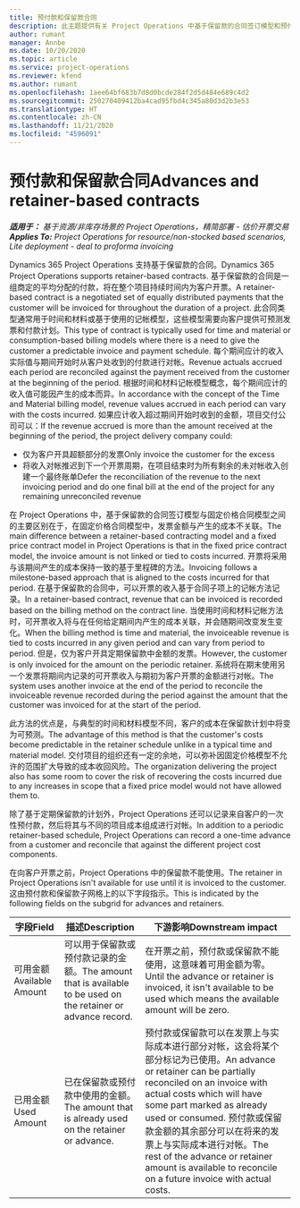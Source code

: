 ```yaml
---
title: 预付款和保留款合同
description: 此主题提供有关 Project Operations 中基于保留款的合同签订模型和预付款的信息。
author: rumant
manager: Annbe
ms.date: 10/20/2020
ms.topic: article
ms.service: project-operations
ms.reviewer: kfend
ms.author: rumant
ms.openlocfilehash: 1aee64bf683b7d8d0bcde284f2d5d484e689c4d2
ms.sourcegitcommit: 250270409412ba4cad95fbd4c345a80d3d2b3e53
ms.translationtype: HT
ms.contentlocale: zh-CN
ms.lasthandoff: 11/21/2020
ms.locfileid: "4596091"
---
```

# <a name="advances-and-retainer-based-contracts"></a><span data-ttu-id="c34f6-103">预付款和保留款合同</span><span class="sxs-lookup"><span data-stu-id="c34f6-103">Advances and retainer-based contracts</span></span>


<span data-ttu-id="c34f6-104">_**适用于：** 基于资源/非库存场景的 Project Operations，精简部署 - 估价开票交易_</span><span class="sxs-lookup"><span data-stu-id="c34f6-104">_**Applies To:** Project Operations for resource/non-stocked based scenarios, Lite deployment - deal to proforma invoicing_</span></span>

<span data-ttu-id="c34f6-105">Dynamics 365 Project Operations 支持基于保留款的合同。</span><span class="sxs-lookup"><span data-stu-id="c34f6-105">Dynamics 365 Project Operations supports retainer-based contracts.</span></span> <span data-ttu-id="c34f6-106">基于保留款的合同是一组商定的平均分配的付款，将在整个项目持续时间内为客户开票。</span><span class="sxs-lookup"><span data-stu-id="c34f6-106">A retainer-based contract is a negotiated set of equally distributed payments that the customer will be invoiced for throughout the duration of a project.</span></span> <span data-ttu-id="c34f6-107">此合同类型通常用于时间和材料或基于使用的记帐模型，这些模型需要向客户提供可预测发票和付款计划。</span><span class="sxs-lookup"><span data-stu-id="c34f6-107">This type of contract is typically used for time and material or consumption-based billing models where there is a need to give the customer a predictable invoice and payment schedule.</span></span> <span data-ttu-id="c34f6-108">每个期间应计的收入实际值与期间开始时从客户处收到的付款进行对帐。</span><span class="sxs-lookup"><span data-stu-id="c34f6-108">Revenue actuals accrued each period are reconciled against the payment received from the customer at the beginning of the period.</span></span> <span data-ttu-id="c34f6-109">根据时间和材料记帐模型概念，每个期间应计的收入值可能因产生的成本而异。</span><span class="sxs-lookup"><span data-stu-id="c34f6-109">In accordance with the concept of the Time and Material billing model, revenue values accrued in each period can vary with the costs incurred.</span></span> <span data-ttu-id="c34f6-110">如果应计收入超过期间开始时收到的金额，项目交付公司可以：</span><span class="sxs-lookup"><span data-stu-id="c34f6-110">If the revenue accrued is more than the amount received at the beginning of the period, the project delivery company could:</span></span>

- <span data-ttu-id="c34f6-111">仅为客户开具超额部分的发票</span><span class="sxs-lookup"><span data-stu-id="c34f6-111">Only invoice the customer for the excess</span></span> 
- <span data-ttu-id="c34f6-112">将收入对帐推迟到下一个开票周期，在项目结束时为所有剩余的未对帐收入创建一个最终账单</span><span class="sxs-lookup"><span data-stu-id="c34f6-112">Defer the reconciliation of the revenue to the next invoicing period and do one final bill at the end of the project for any remaining unreconciled revenue</span></span>

<span data-ttu-id="c34f6-113">在 Project Operations 中，基于保留款的合同签订模型与固定价格合同模型之间的主要区别在于，在固定价格合同模型中，发票金额与产生的成本不关联。</span><span class="sxs-lookup"><span data-stu-id="c34f6-113">The main difference between a retainer-based contracting model and a fixed price contract model in Project Operations is that in the fixed price contract model, the invoice amount is not linked or tied to costs incurred.</span></span> <span data-ttu-id="c34f6-114">开票将采用与该期间产生的成本保持一致的基于里程碑的方法。</span><span class="sxs-lookup"><span data-stu-id="c34f6-114">Invoicing follows a milestone-based approach that is aligned to the costs incurred for that period.</span></span> <span data-ttu-id="c34f6-115">在基于保留款的合同中，可以开票的收入基于合同子项上的记帐方法记录。</span><span class="sxs-lookup"><span data-stu-id="c34f6-115">In a retainer-based contract, revenue that can be invoiced is recorded based on the billing method on the contract line.</span></span> <span data-ttu-id="c34f6-116">当使用时间和材料记帐方法时，可开票收入将与在任何给定期间内产生的成本关联，并会随期间改变发生变化。</span><span class="sxs-lookup"><span data-stu-id="c34f6-116">When the billing method is time and material, the invoiceable revenue is tied to costs incurred in any given period and can vary from period to period.</span></span> <span data-ttu-id="c34f6-117">但是，仅为客户开具定期保留款中金额的发票。</span><span class="sxs-lookup"><span data-stu-id="c34f6-117">However, the customer is only invoiced for the amount on the periodic retainer.</span></span> <span data-ttu-id="c34f6-118">系统将在期末使用另一个发票将期间内记录的可开票收入与期初为客户开票的金额进行对帐。</span><span class="sxs-lookup"><span data-stu-id="c34f6-118">The system uses another invoice at the end of the period to reconcile the invoiceable revenue recorded during the period against the amount that the customer was invoiced for at the start of the period.</span></span>

<span data-ttu-id="c34f6-119">此方法的优点是，与典型的时间和材料模型不同，客户的成本在保留款计划中将变为可预测。</span><span class="sxs-lookup"><span data-stu-id="c34f6-119">The advantage of this method is that the customer's costs become predictable in the retainer schedule unlike in a typical time and material model.</span></span> <span data-ttu-id="c34f6-120">交付项目的组织还有一定的余地，可以弥补因固定价格模型不允许的范围扩大导致的成本收回风险。</span><span class="sxs-lookup"><span data-stu-id="c34f6-120">The organization delivering the project also has some room to cover the risk of recovering the costs incurred due to any increases in scope that a fixed price model would not have allowed them to.</span></span>

<span data-ttu-id="c34f6-121">除了基于定期保留款的计划外，Project Operations 还可以记录来自客户的一次性预付款，然后将其与不同的项目成本组成进行对帐。</span><span class="sxs-lookup"><span data-stu-id="c34f6-121">In addition to a periodic retainer-based schedule, Project Operations can record a one-time advance from a customer and reconcile that against the different project cost components.</span></span>

<span data-ttu-id="c34f6-122">在向客户开票之前，Project Operations 中的保留款不能使用。</span><span class="sxs-lookup"><span data-stu-id="c34f6-122">The retainer in Project Operations isn't available for use until it is invoiced to the customer.</span></span> <span data-ttu-id="c34f6-123">这由预付款和保留款子网格上的以下字段指示。</span><span class="sxs-lookup"><span data-stu-id="c34f6-123">This is indicated by the following fields on the subgrid for advances and retainers.</span></span>

| <span data-ttu-id="c34f6-124">字段</span><span class="sxs-lookup"><span data-stu-id="c34f6-124">Field</span></span> | <span data-ttu-id="c34f6-125">描述</span><span class="sxs-lookup"><span data-stu-id="c34f6-125">Description</span></span> | <span data-ttu-id="c34f6-126">下游影响</span><span class="sxs-lookup"><span data-stu-id="c34f6-126">Downstream impact</span></span> |
| --- | --- | --- |
| <span data-ttu-id="c34f6-127">可用金额</span><span class="sxs-lookup"><span data-stu-id="c34f6-127">Available Amount</span></span> | <span data-ttu-id="c34f6-128">可以用于保留款或预付款记录的金额。</span><span class="sxs-lookup"><span data-stu-id="c34f6-128">The amount that is available to be used on the retainer or advance record.</span></span> | <span data-ttu-id="c34f6-129">在开票之前，预付款或保留款不能使用，这意味着可用金额为零。</span><span class="sxs-lookup"><span data-stu-id="c34f6-129">Until the advance or retainer is invoiced, it isn't available to be used which means the available amount will be zero.</span></span> |
| <span data-ttu-id="c34f6-130">已用金额</span><span class="sxs-lookup"><span data-stu-id="c34f6-130">Used Amount</span></span> | <span data-ttu-id="c34f6-131">已在保留款或预付款中使用的金额。</span><span class="sxs-lookup"><span data-stu-id="c34f6-131">The amount that is already used on the retainer or advance.</span></span> | <span data-ttu-id="c34f6-132">预付款或保留款可以在发票上与实际成本进行部分对帐，这会将某个部分标记为已使用。</span><span class="sxs-lookup"><span data-stu-id="c34f6-132">An advance or retainer can be partially reconciled on an invoice with actual costs which will have some part marked as already used or consumed.</span></span> <span data-ttu-id="c34f6-133">预付款或保留款金额的其余部分可以在将来的发票上与实际成本进行对帐。</span><span class="sxs-lookup"><span data-stu-id="c34f6-133">The rest of the advance or retainer amount is available to reconcile on a future invoice with actual costs.</span></span> |
